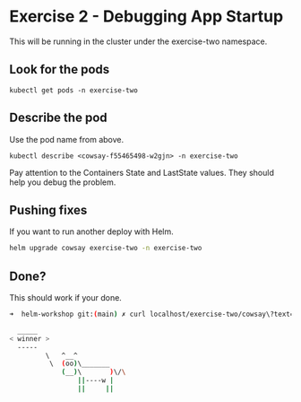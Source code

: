 # Exercise 2 - Debugging App Startup

This will be running in the cluster under the exercise-two namespace.

## Look for the pods

```
kubectl get pods -n exercise-two
```

## Describe the pod

Use the pod name from above.

```
kubectl describe <cowsay-f55465498-w2gjn> -n exercise-two
```

Pay attention to the Containers State and LastState values. They should help you debug the problem.

## Pushing fixes

If you want to run another deploy with Helm.

```sh
helm upgrade cowsay exercise-two -n exercise-two
```

## Done?

This should work if your done.

```sh
➜  helm-workshop git:(main) ✗ curl localhost/exercise-two/cowsay\?text=winner

  _____
< winner >
  -----
         \   ^__^
          \  (oo)\_______
             (__)\       )\/\
                 ||----w |
                 ||     ||
```